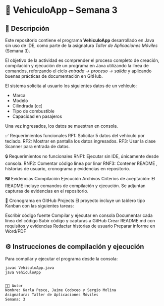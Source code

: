 # 🚗 VehiculoApp – Semana 3

## 📌 Descripción
Este repositorio contiene el programa **VehiculoApp** desarrollado en Java sin uso de IDE, como parte de la asignatura *Taller de Aplicaciones Móviles* (Semana 3).  

El objetivo de la actividad es comprender el proceso completo de creación, compilación y ejecución de un programa en Java utilizando la línea de comandos, reforzando el ciclo *entrada → proceso → salida* y aplicando buenas prácticas de documentación en GitHub.

El sistema solicita al usuario los siguientes datos de un vehículo:
- Marca
- Modelo
- Cilindrada (cc)
- Tipo de combustible
- Capacidad en pasajeros  

Una vez ingresados, los datos se muestran en consola.

✅ Requerimientos funcionales
RF1: Solicitar 5 datos del vehículo por teclado.
RF2: Mostrar en pantalla los datos ingresados.
RF3: Usar la clase Scanner para entrada de datos.

🔒 Requerimientos no funcionales
RNF1: Ejecutar sin IDE, únicamente desde consola.
RNF2: Comentar código linea por linar
RNF3: Contener README , historias de usuario, cronograma y evidencias en repositorio.

🖼️ Evidencias
Compilación
Ejecución
Archivos
Criterios de aceptación:
El README incluye comandos de compilación y ejecución.
Se adjuntan capturas de evidencias en el repositorio.

📅 Cronograma en GitHub Projects
El proyecto incluye un tablero tipo Kanban con las siguientes tareas:

Escribir código fuente
Compilar y ejecutar en consola
Documentar cada línea del código
Subir código y capturas a GitHub
Crear README.md con requisitos y evidencias
Redactar historias de usuario
Preparar informe en Word/PDF

## ⚙️ Instrucciones de compilación y ejecución
Para compilar y ejecutar el programa desde la consola:

```bash
javac VehiculoApp.java
java VehiculoApp


👨‍💻 Autor
Nombre: Karla Pesce, Jaime Codoceo y Sergio Molina
Asignatura: Taller de Aplicaciones Móviles
Semana: 3


